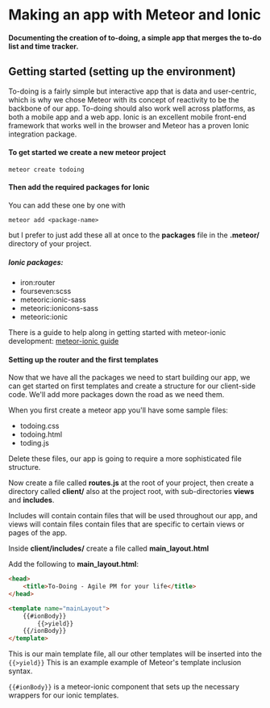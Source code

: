 # Making an app with Meteor and Ionic

#### Documenting the creation of to-doing, a simple app that merges the to-do list and time tracker.

## Getting started (setting up the environment)
To-doing is a fairly simple but interactive app that is data and user-centric, which is why we chose Meteor with its concept of reactivity to be the backbone of our app.
To-doing should also work well across platforms, as both a mobile app and a web app. Ionic is an excellent mobile front-end framework that works well in the browser and Meteor has a proven Ionic integration package.

#### To get started we create a new meteor project
```
meteor create todoing
```
#### Then add the required packages for Ionic
You can add these one by one with 
```
meteor add <package-name>
```
but I prefer to just add these all at once to the **packages** file in the **.meteor/** directory of your project.

##### Ionic packages:
* iron:router
* fourseven:scss
* meteoric:ionic-sass
* meteoric:ionicons-sass
* meteoric:ionic

There is a guide to help along in getting started with meteor-ionic development: [meteor-ionic guide](https://github.com/meteoric/meteor-ionic/blob/master/GUIDE.md) 

#### Setting up the router and the first templates 
Now that we have all the packages we need to start building our app, we can get started on first templates and create a structure for our client-side code. We'll add more packages down the road as we need them.

When you first create a meteor app you'll have some sample files:

* todoing.css
* todoing.html
* toding.js

Delete these files, our app is going to require a more sophisticated file structure.

Now create a file called **routes.js** at the root of your project, then create a directory called **client/** also at the project root, with sub-directories **views** and **includes**.

Includes will contain contain files that will be used throughout our app, and views will contain files contain files that are specific to certain views or pages of the app.

Inside **client/includes/** create a file called **main_layout.html**

Add the following to **main_layout.html**:

```html
<head>
	<title>To-Doing - Agile PM for your life</title>
</head>

<template name="mainLayout">
	{{#ionBody}}
		{{>yield}}
	{{/ionBody}}
</template>
```

This is our main template file, all our other templates will be inserted into the ``` {{>yield}} ``` This is an example example of Meteor's template inclusion syntax.

``` {{#ionBody}} ``` is a meteor-ionic component that sets  up the necessary wrappers for our ionic templates.




   